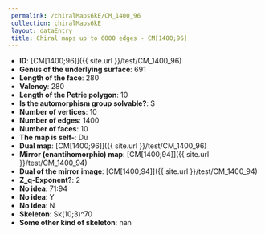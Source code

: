 ```yaml
--- 
 permalink: /chiralMaps6kE/CM_1400_96 
 collection: chiralMaps6kE
 layout: dataEntry
 title: Chiral maps up to 6000 edges - CM[1400;96]
---
```


- **ID**: [CM[1400;96]]({{ site.url }}/test/CM_1400_96)
- **Genus of the underlying surface**: 691
- **Length of the face**: 280
- **Valency**: 280
- **Length of the Petrie polygon**: 10
- **Is the automorphism group solvable?**: S
- **Number of vertices**: 10
- **Number of edges**: 1400
- **Number of faces**: 10
- **The map is self-**: Du
- **Dual map**: [CM[1400;96]]({{ site.url }}/test/CM_1400_96)
- **Mirror (enantihomorphic) map**: [CM[1400;94]]({{ site.url }}/test/CM_1400_94)
- **Dual of the mirror image**: [CM[1400;94]]({{ site.url }}/test/CM_1400_94)
- **Z_q-Exponent?**: 2
- **No idea**:  71:94
- **No idea**: Y
- **No idea**: N
- **Skeleton**: Sk(10;3)^70
- **Some other kind of skeleton**: nan
